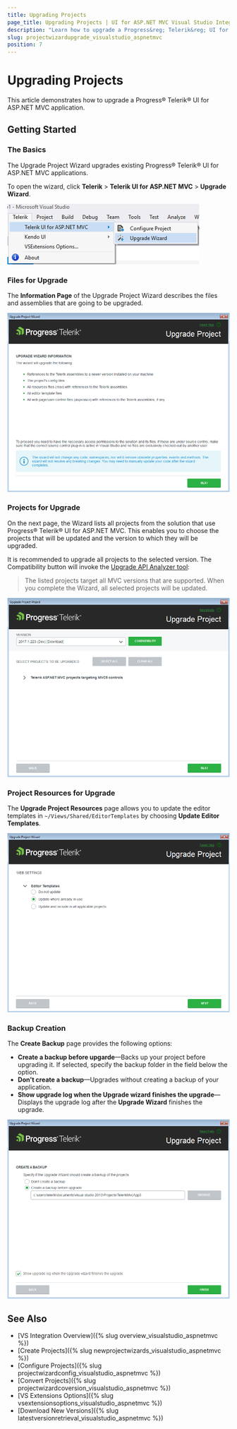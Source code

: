 ```yaml
---
title: Upgrading Projects
page_title: Upgrading Projects | UI for ASP.NET MVC Visual Studio Integration
description: "Learn how to upgrade a Progress&reg; Telerik&reg; UI for ASP.NET MVC application."
slug: projectwizardupgrade_visualstudio_aspnetmvc
position: 7
---
```


# Upgrading Projects

This article demonstrates how to upgrade a Progress&reg; Telerik&reg; UI for ASP.NET MVC application.

## Getting Started

### The Basics

The Upgrade Project Wizard upgrades existing Progress&reg; Telerik&reg; UI for ASP.NET MVC applications.

To open the wizard, click **Telerik** > **Telerik UI for ASP.NET MVC** > **Upgrade Wizard**.

![Launching the Upgrade Wizard and choosing projects](images/upgrade_menu.png)

### Files for Upgrade

The **Information Page** of the Upgrade Project Wizard describes the files and assemblies that are going to be upgraded.

![Information page](images/upgrade_warning.png)

### Projects for Upgrade

On the next page, the Wizard lists all projects from the solution that use Progress&reg; Telerik&reg; UI for ASP.NET MVC. This enables you to choose the projects that will be updated and the version to which they will be upgraded.

It is recommended to upgrade all projects to the selected version. The Compatibility button will invoke the [Upgrade API Analyzer tool](http://docs.telerik.com/aspnet-mvc/vs-integration/upgrade-api-analyzer):

> The listed projects target all MVC versions that are supported. When you complete the Wizard, all selected projects will be updated.

![Choosing projects and distribution version](images/upgrade_version.png)

### Project Resources for Upgrade

The **Upgrade Project Resources** page allows you to update the editor templates in `~/Views/Shared/EditorTemplates` by choosing **Update Editor Templates**.

![Updating project resources](images/upgrade_settings.png)

### Backup Creation

The **Create Backup** page provides the following options:

- **Create a backup before upgarde**&mdash;Backs up your project before upgrading it. If selected, specify the backup folder in the field below the option.
- **Don't create a backup**&mdash;Upgrades without creating a backup of your application.
- **Show upgrade log when the Upgrade wizard finishes the upgrade**&mdash;Displays the upgrade log after the **Upgrade Wizard** finishes the upgrade.

![Creating backup](images/upgrade_backup.png)

## See Also

* [VS Integration Overview]({% slug overview_visualstudio_aspnetmvc %})
* [Create Projects]({% slug newprojectwizards_visualstudio_aspnetmvc %})
* [Configure Projects]({% slug projectwizardconfig_visualstudio_aspnetmvc %})
* [Convert Projects]({% slug projectwizardcoversion_visualstudio_aspnetmvc %})
* [VS Extensions Options]({% slug vsextensionsoptions_visualstudio_aspnetmvc %})
* [Download New Versions]({% slug latestversionretrieval_visualstudio_aspnetmvc %})
